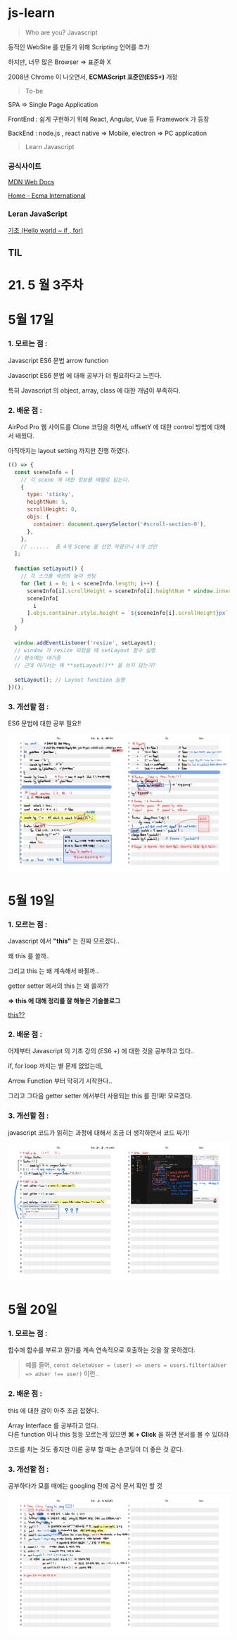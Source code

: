 # js-learn

> Who are you? Javascript

동적인 WebSite 를 만들기 위해 Scripting 언어를 추가

하지만, 너무 많은 Browser ⇒ 표준화 X

2008년 Chrome 이 나오면서, **ECMAScript 표준안(ES5+)** 개정

> To-be

SPA ⇒ Single Page Application

FrontEnd : 쉽게 구현하기 위해 React, Angular, Vue 등 Framework 가 등장

BackEnd : node.js , react native ⇒ Mobile, electron ⇒ PC application

> Learn Javascript

### 공식사이트

[MDN Web Docs](https://developer.mozilla.org/ko/)

[Home - Ecma International](https://www.ecma-international.org/)

### Leran JavaScript

[기초 (Hello world ~ if , for)](https://www.notion.so/Hello-world-if-for-74222b22e3c54d9a9a8e0b68012564d7)

## TIL

# 21. 5 월 3주차

# 5월 17일

### 1. 모르는 점 :

Javascript ES6 문법
arrow function

Javascript ES6 문법 에 대해 공부가 더 필요하다고 느낀다.

특히 Javascript 의 object, array, class 에 대한 개념이 부족하다.

### 2. 배운 점 :

AirPod Pro 웹 사이트를 Clone 코딩을 하면서, offsetY 에 대한 control 방법에 대해서 배웠다.

아직까지는 layout setting 까지만 진행 하였다.

```jsx
(() => {
  const sceneInfo = [
    // 각 scene 에 대한 정보를 배열로 담는다.
    {
      type: 'sticky',
      heightNum: 5,
      scrollHeight: 0,
      objs: {
        container: document.querySelector('#scroll-section-0'),
      },
    },
    // ......  총 4개 Scene 을 선언 하였으니 4개 선언
  ];

  function setLayout() {
    // 각 스크롤 섹션의 높이 셋팅
    for (let i = 0; i < sceneInfo.length; i++) {
      sceneInfo[i].scrollHeight = sceneInfo[i].heightNum * window.innerHeight;
      sceneInfo[
        i
      ].objs.container.style.height = `${sceneInfo[i].scrollHeight}px`;
    }
  }

  window.addEventListener('resize', setLayout);
  // window 가 resize 되었을 때 setLayout 함수 실행
  // 평소에는 대기중
  // 근데 여기서는 왜 **setLayout()** 을 쓰지 않는가?

  setLayout(); // Layout function 실행
})();
```

### 3. 개선할 점 :

ES6 문법에 대한 공부 필요!!

![img](./handNote/JavaScript-2.jpg)

# 5월 19일

### 1. 모르는 점 :

Javascript 에서 **"this"** 는 진짜 모르겠다..

왜 this 를 쓸까..

그리고 this 는 왜 계속해서 바뀔까..

getter setter 에서의 this 는 왜 쓸까??

**⇒ this 에 대해 정리를 잘 해놓은 기술블로그**

[this??](https://kkan0615.github.io/youngjin.github.io/javascript_this/)

### 2. 배운 점 :

어제부터 Javascript 의 기초 강의 (ES6 +) 에 대한 것을 공부하고 있다..

if, for loop 까지는 별 문제 없었는데,

Arrow Function 부터 막히기 시작한다..

그리고 그다음 getter setter 에서부터 사용되는 this 를 진!짜! 모르겠다.

### 3. 개선할 점 :

javascript 코드가 읽히는 과정에 대해서 조금 더 생각하면서 코드 짜기!

![img](./handNote/JavaScript-3.jpg)

# 5월 20일

### 1. 모르는 점 :

함수에 함수를 부르고 뭔가를 계속 연속적으로 호출하는 것을 잘 못하겠다.

> 예를 들어, `const deleteUser = (user) => users = users.filter(aUser => aUser !== user)` 이런..

### 2. 배운 점 :

this 에 대한 감이 아주 조금 잡혔다.

Array Interface 를 공부하고 있다.  
다른 function 이나 this 등등 모르는게 있으면 **⌘ + Click** 을 하면 문서를 볼 수 있더라

코드를 치는 것도 좋지만 이론 공부 할 때는 손코딩이 더 좋은 것 같다.

### 3. 개선할 점 :

공부하다가 모를 때에는 googling 전에 공식 문서 확인 할 것

![img](handNote/JavaScript-4.jpg)
